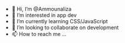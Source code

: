 - 👋 Hi, I’m @Ammounaliza
- 👀 I’m interested in app dev
- 🌱 I’m currently learning CSS/JavaScript
- 💞️ I’m looking to collaborate on development
- 📫 How to reach me ...

<!---
Ammounaliza/Ammounaliza is a ✨ special ✨ repository because its `README.md` (this file) appears on your GitHub profile.
You can click the Preview link to take a look at your changes.
--->
